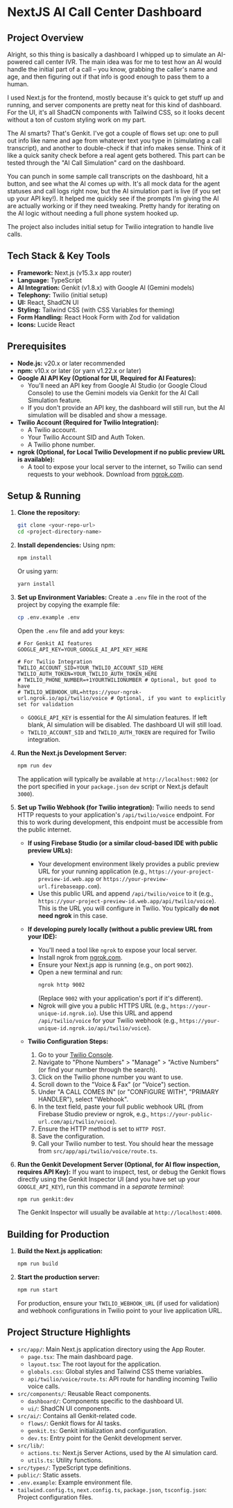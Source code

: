 
# NextJS AI Call Center Dashboard

## Project Overview

Alright, so this thing is basically a dashboard I whipped up to simulate an AI-powered call center IVR. The main idea was for me to test how an AI would handle the initial part of a call – you know, grabbing the caller's name and age, and then figuring out if that info is good enough to pass them to a human.

I used Next.js for the frontend, mostly because it's quick to get stuff up and running, and server components are pretty neat for this kind of dashboard. For the UI, it's all ShadCN components with Tailwind CSS, so it looks decent without a ton of custom styling work on my part.

The AI smarts? That's Genkit. I've got a couple of flows set up: one to pull out info like name and age from whatever text you type in (simulating a call transcript), and another to double-check if that info makes sense. Think of it like a quick sanity check before a real agent gets bothered. This part can be tested through the "AI Call Simulation" card on the dashboard.

You can punch in some sample call transcripts on the dashboard, hit a button, and see what the AI comes up with. It's all mock data for the agent statuses and call logs right now, but the AI simulation part is live (if you set up your API key!). It helped me quickly see if the prompts I'm giving the AI are actually working or if they need tweaking. Pretty handy for iterating on the AI logic without needing a full phone system hooked up.

The project also includes initial setup for Twilio integration to handle live calls.

## Tech Stack & Key Tools

*   **Framework:** Next.js (v15.3.x app router)
*   **Language:** TypeScript
*   **AI Integration:** Genkit (v1.8.x) with Google AI (Gemini models)
*   **Telephony:** Twilio (initial setup)
*   **UI:** React, ShadCN UI
*   **Styling:** Tailwind CSS (with CSS Variables for theming)
*   **Form Handling:** React Hook Form with Zod for validation
*   **Icons:** Lucide React

## Prerequisites

*   **Node.js:** v20.x or later recommended
*   **npm:** v10.x or later (or yarn v1.22.x or later)
*   **Google AI API Key (Optional for UI, Required for AI Features):**
    *   You'll need an API key from Google AI Studio (or Google Cloud Console) to use the Gemini models via Genkit for the AI Call Simulation feature.
    *   If you don't provide an API key, the dashboard will still run, but the AI simulation will be disabled and show a message.
*   **Twilio Account (Required for Twilio Integration):**
    *   A Twilio account.
    *   Your Twilio Account SID and Auth Token.
    *   A Twilio phone number.
*   **ngrok (Optional, for Local Twilio Development if no public preview URL is available):**
    *   A tool to expose your local server to the internet, so Twilio can send requests to your webhook. Download from [ngrok.com](https://ngrok.com/).

## Setup & Running

1.  **Clone the repository:**
    ```bash
    git clone <your-repo-url>
    cd <project-directory-name>
    ```

2.  **Install dependencies:**
    Using npm:
    ```bash
    npm install
    ```
    Or using yarn:
    ```bash
    yarn install
    ```

3.  **Set up Environment Variables:**
    Create a `.env` file in the root of the project by copying the example file:
    ```bash
    cp .env.example .env
    ```
    Open the `.env` file and add your keys:
    ```env
    # For Genkit AI features
    GOOGLE_API_KEY=YOUR_GOOGLE_AI_API_KEY_HERE

    # For Twilio Integration
    TWILIO_ACCOUNT_SID=YOUR_TWILIO_ACCOUNT_SID_HERE
    TWILIO_AUTH_TOKEN=YOUR_TWILIO_AUTH_TOKEN_HERE
    # TWILIO_PHONE_NUMBER=+1YOURTWILIONUMBER # Optional, but good to have
    # TWILIO_WEBHOOK_URL=https://your-ngrok-url.ngrok.io/api/twilio/voice # Optional, if you want to explicitly set for validation
    ```
    *   `GOOGLE_API_KEY` is essential for the AI simulation features. If left blank, AI simulation will be disabled. The dashboard UI will still load.
    *   `TWILIO_ACCOUNT_SID` and `TWILIO_AUTH_TOKEN` are required for Twilio integration.

4.  **Run the Next.js Development Server:**
    ```bash
    npm run dev
    ```
    The application will typically be available at `http://localhost:9002` (or the port specified in your `package.json` `dev` script or Next.js default `3000`).

5.  **Set up Twilio Webhook (for Twilio integration):**
    Twilio needs to send HTTP requests to your application's `/api/twilio/voice` endpoint. For this to work during development, this endpoint must be accessible from the public internet.

    *   **If using Firebase Studio (or a similar cloud-based IDE with public preview URLs):**
        *   Your development environment likely provides a public preview URL for your running application (e.g., `https://your-project-preview-id.web.app` or `https://your-preview-url.firebaseapp.com`).
        *   Use this public URL and append `/api/twilio/voice` to it (e.g., `https://your-project-preview-id.web.app/api/twilio/voice`). This is the URL you will configure in Twilio. You typically **do not need ngrok** in this case.

    *   **If developing purely locally (without a public preview URL from your IDE):**
        *   You'll need a tool like `ngrok` to expose your local server.
        *   Install ngrok from [ngrok.com](https://ngrok.com/).
        *   Ensure your Next.js app is running (e.g., on port `9002`).
        *   Open a new terminal and run:
            ```bash
            ngrok http 9002
            ```
            (Replace `9002` with your application's port if it's different).
        *   Ngrok will give you a public HTTPS URL (e.g., `https://your-unique-id.ngrok.io`). Use this URL and append `/api/twilio/voice` for your Twilio webhook (e.g., `https://your-unique-id.ngrok.io/api/twilio/voice`).

    *   **Twilio Configuration Steps:**
        1.  Go to your [Twilio Console](https://www.twilio.com/console).
        2.  Navigate to "Phone Numbers" > "Manage" > "Active Numbers" (or find your number through the search).
        3.  Click on the Twilio phone number you want to use.
        4.  Scroll down to the "Voice & Fax" (or "Voice") section.
        5.  Under "A CALL COMES IN" (or "CONFIGURE WITH", "PRIMARY HANDLER"), select "Webhook".
        6.  In the text field, paste your full public webhook URL (from Firebase Studio preview or ngrok, e.g., `https://your-public-url.com/api/twilio/voice`).
        7.  Ensure the HTTP method is set to `HTTP POST`.
        8.  Save the configuration.
        9.  Call your Twilio number to test. You should hear the message from `src/app/api/twilio/voice/route.ts`.

6.  **Run the Genkit Development Server (Optional, for AI flow inspection, requires API Key):**
    If you want to inspect, test, or debug the Genkit flows directly using the Genkit Inspector UI (and you have set up your `GOOGLE_API_KEY`), run this command in a *separate terminal*:
    ```bash
    npm run genkit:dev
    ```
    The Genkit Inspector will usually be available at `http://localhost:4000`.

## Building for Production

1.  **Build the Next.js application:**
    ```bash
    npm run build
    ```

2.  **Start the production server:**
    ```bash
    npm run start
    ```
    For production, ensure your `TWILIO_WEBHOOK_URL` (if used for validation) and webhook configurations in Twilio point to your live application URL.

## Project Structure Highlights

*   `src/app/`: Main Next.js application directory using the App Router.
    *   `page.tsx`: The main dashboard page.
    *   `layout.tsx`: The root layout for the application.
    *   `globals.css`: Global styles and Tailwind CSS theme variables.
    *   `api/twilio/voice/route.ts`: API route for handling incoming Twilio voice calls.
*   `src/components/`: Reusable React components.
    *   `dashboard/`: Components specific to the dashboard UI.
    *   `ui/`: ShadCN UI components.
*   `src/ai/`: Contains all Genkit-related code.
    *   `flows/`: Genkit flows for AI tasks.
    *   `genkit.ts`: Genkit initialization and configuration.
    *   `dev.ts`: Entry point for the Genkit development server.
*   `src/lib/`:
    *   `actions.ts`: Next.js Server Actions, used by the AI simulation card.
    *   `utils.ts`: Utility functions.
*   `src/types/`: TypeScript type definitions.
*   `public/`: Static assets.
*   `.env.example`: Example environment file.
*   `tailwind.config.ts`, `next.config.ts`, `package.json`, `tsconfig.json`: Project configuration files.
```